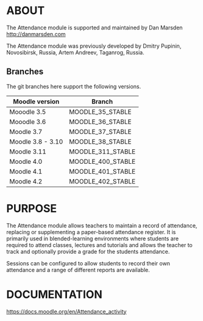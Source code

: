 # ABOUT

The Attendance module is supported and maintained by Dan Marsden http://danmarsden.com

The Attendance module was previously developed by
    Dmitry Pupinin, Novosibirsk, Russia,
    Artem Andreev, Taganrog, Russia.

Branches
--------
The git branches here support the following versions.

| Moodle version        | Branch            |
|-----------------------|-------------------|
| Mooodle 3.5           | MOODLE_35_STABLE  |
| Mooodle 3.6           | MOODLE_36_STABLE  |
| Moodle 3.7            | MOODLE_37_STABLE  |
| Moodle 3.8 - 3.10     | MOODLE_38_STABLE  |
| Moodle 3.11           | MOODLE_311_STABLE |
| Moodle 4.0            | MOODLE_400_STABLE |
| Moodle 4.1            | MOODLE_401_STABLE |
| Moodle 4.2            | MOODLE_402_STABLE |
# PURPOSE
The Attendance module allows teachers to maintain a record of attendance, replacing or supplementing a paper-based attendance register.
It is primarily used in blended-learning environments where students are required to attend classes, lectures and tutorials and allows
the teacher to track and optionally provide a grade for the students attendance.

Sessions can be configured to allow students to record their own attendance and a range of different reports are available.

# DOCUMENTATION
https://docs.moodle.org/en/Attendance_activity
